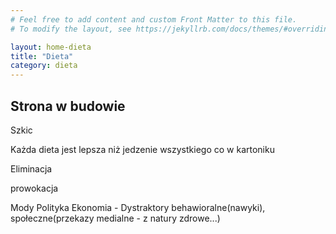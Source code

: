 ```yaml
---
# Feel free to add content and custom Front Matter to this file.
# To modify the layout, see https://jekyllrb.com/docs/themes/#overriding-theme-defaults

layout: home-dieta
title: "Dieta"
category: dieta
---
```


## Strona w budowie

Szkic

Każda dieta jest lepsza niż jedzenie wszystkiego co w kartoniku

Eliminacja

prowokacja

Mody
Polityka
Ekonomia -
Dystraktory behawioralne(nawyki), społeczne(przekazy medialne - z natury zdrowe...)
